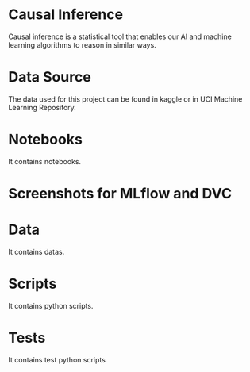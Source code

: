 # Causal Inference

Causal inference is a statistical tool that enables our AI and machine learning algorithms to reason in similar ways.

# Data Source

The data used for this project can be found in kaggle or in UCI Machine Learning Repository.

# Notebooks

It contains notebooks.

# Screenshots for MLflow and DVC

# Data

It contains datas.

# Scripts

It contains python scripts.

# Tests

It contains test python scripts

